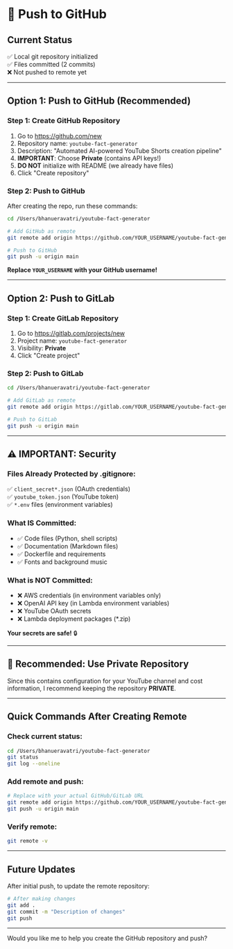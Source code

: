 # 🚀 Push to GitHub

## Current Status
✅ Local git repository initialized  
✅ Files committed (2 commits)  
❌ Not pushed to remote yet  

---

## Option 1: Push to GitHub (Recommended)

### Step 1: Create GitHub Repository
1. Go to https://github.com/new
2. Repository name: `youtube-fact-generator`
3. Description: "Automated AI-powered YouTube Shorts creation pipeline"
4. **IMPORTANT**: Choose **Private** (contains API keys!)
5. **DO NOT** initialize with README (we already have files)
6. Click "Create repository"

### Step 2: Push to GitHub
After creating the repo, run these commands:

```bash
cd /Users/bhanueravatri/youtube-fact-generator

# Add GitHub as remote
git remote add origin https://github.com/YOUR_USERNAME/youtube-fact-generator.git

# Push to GitHub
git push -u origin main
```

**Replace `YOUR_USERNAME` with your GitHub username!**

---

## Option 2: Push to GitLab

### Step 1: Create GitLab Repository
1. Go to https://gitlab.com/projects/new
2. Project name: `youtube-fact-generator`
3. Visibility: **Private**
4. Click "Create project"

### Step 2: Push to GitLab
```bash
cd /Users/bhanueravatri/youtube-fact-generator

# Add GitLab as remote
git remote add origin https://gitlab.com/YOUR_USERNAME/youtube-fact-generator.git

# Push to GitLab
git push -u origin main
```

---

## ⚠️ IMPORTANT: Security

### Files Already Protected by .gitignore:
✅ `client_secret*.json` (OAuth credentials)  
✅ `youtube_token.json` (YouTube token)  
✅ `*.env` files (environment variables)  

### What IS Committed:
- ✅ Code files (Python, shell scripts)
- ✅ Documentation (Markdown files)
- ✅ Dockerfile and requirements
- ✅ Fonts and background music

### What is NOT Committed:
- ❌ AWS credentials (in environment variables only)
- ❌ OpenAI API key (in Lambda environment variables)
- ❌ YouTube OAuth secrets
- ❌ Lambda deployment packages (*.zip)

**Your secrets are safe!** 🔒

---

## 🎯 Recommended: Use Private Repository

Since this contains configuration for your YouTube channel and cost information, I recommend keeping the repository **PRIVATE**.

---

## Quick Commands After Creating Remote

### Check current status:
```bash
cd /Users/bhanueravatri/youtube-fact-generator
git status
git log --oneline
```

### Add remote and push:
```bash
# Replace with your actual GitHub/GitLab URL
git remote add origin https://github.com/YOUR_USERNAME/youtube-fact-generator.git
git push -u origin main
```

### Verify remote:
```bash
git remote -v
```

---

## Future Updates

After initial push, to update the remote repository:

```bash
# After making changes
git add .
git commit -m "Description of changes"
git push
```

---

Would you like me to help you create the GitHub repository and push?

